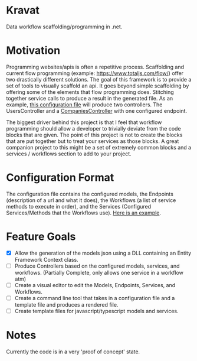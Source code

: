 # Kravat

Data workflow scaffolding/programming in .net.

# Motivation

Programming websites/apis is often a repetitive process. Scaffolding and current flow programming (example: https://www.totaljs.com/flow/) offer two drastically different solutions. The goal of this framework is to provide a set of tools to visually scaffold an api. It goes beyond simple scaffolding by offering some of the elements that flow programming does. Stitching together service calls to produce a result in the generated file. As an example, [this configuration file](docs/kravatFormat.json) will produce two controllers. The UsersController and a [CompaniesController](docs/CompanyController.cs) with one configured endpoint.

The biggest driver behind this project is that I feel that workflow programming should allow a developer to trivially deviate from the code blocks that are given. The point of this project is not to create the blocks that are put together but to treat your services as those blocks. A great companion project to this might be a set of extremely common blocks and a services / workflows section to add to your project.

# Configuration Format

The configuration file contains the configured models, the Endpoints (description of a url and what it does), the Workflows (a list of service methods to execute in order), and the Services (Configured Services/Methods that the Workflows use). [Here is an example](docs/kravatFormat.json).

# Feature Goals

-   [x] Allow the generation of the models json using a DLL containing an Entity Framework Context class.
-   [ ] Produce Controllers based on the configured models, services, and workflows. (Partially Complete, only allows one service in a workflow atm)
-   [ ] Create a visual editor to edit the Models, Endpoints, Services, and Workflows.
-   [ ] Create a command line tool that takes in a configuration file and a template file and produces a rendered file.
-   [ ] Create template files for javascript/typescript models and services.

# Notes

Currently the code is in a very 'proof of concept' state.
